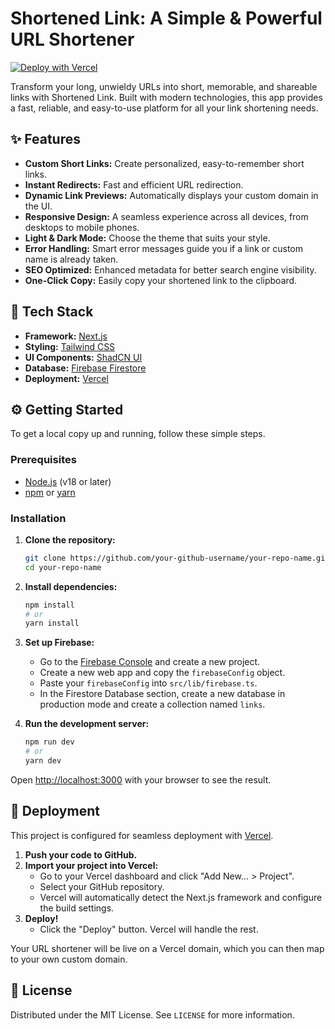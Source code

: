 # Shortened Link: A Simple & Powerful URL Shortener

[![Deploy with Vercel](https://vercel.com/button)](https://vercel.com/new/clone?repository-url=https%3A%2F%2Fgithub.com%2Fyour-github-username%2Fyour-repo-name)

Transform your long, unwieldy URLs into short, memorable, and shareable links with Shortened Link. Built with modern technologies, this app provides a fast, reliable, and easy-to-use platform for all your link shortening needs.

## ✨ Features

- **Custom Short Links:** Create personalized, easy-to-remember short links.
- **Instant Redirects:** Fast and efficient URL redirection.
- **Dynamic Link Previews:** Automatically displays your custom domain in the UI.
- **Responsive Design:** A seamless experience across all devices, from desktops to mobile phones.
- **Light & Dark Mode:** Choose the theme that suits your style.
- **Error Handling:** Smart error messages guide you if a link or custom name is already taken.
- **SEO Optimized:** Enhanced metadata for better search engine visibility.
- **One-Click Copy:** Easily copy your shortened link to the clipboard.

## 🚀 Tech Stack

- **Framework:** [Next.js](https://nextjs.org/)
- **Styling:** [Tailwind CSS](https://tailwindcss.com/)
- **UI Components:** [ShadCN UI](https://ui.shadcn.com/)
- **Database:** [Firebase Firestore](https://firebase.google.com/docs/firestore)
- **Deployment:** [Vercel](https://vercel.com/)

## ⚙️ Getting Started

To get a local copy up and running, follow these simple steps.

### Prerequisites

- [Node.js](https://nodejs.org/en/) (v18 or later)
- [npm](https://www.npmjs.com/) or [yarn](https://yarnpkg.com/)

### Installation

1.  **Clone the repository:**
    ```sh
    git clone https://github.com/your-github-username/your-repo-name.git
    cd your-repo-name
    ```
2.  **Install dependencies:**
    ```sh
    npm install
    # or
    yarn install
    ```
3.  **Set up Firebase:**
    - Go to the [Firebase Console](https://console.firebase.google.com/) and create a new project.
    - Create a new web app and copy the `firebaseConfig` object.
    - Paste your `firebaseConfig` into `src/lib/firebase.ts`.
    - In the Firestore Database section, create a new database in production mode and create a collection named `links`.

4.  **Run the development server:**
    ```sh
    npm run dev
    # or
    yarn dev
    ```

Open [http://localhost:3000](http://localhost:3000) with your browser to see the result.

## 🚢 Deployment

This project is configured for seamless deployment with [Vercel](https://vercel.com/).

1.  **Push your code to GitHub.**
2.  **Import your project into Vercel:**
    - Go to your Vercel dashboard and click "Add New... > Project".
    - Select your GitHub repository.
    - Vercel will automatically detect the Next.js framework and configure the build settings.
3.  **Deploy!**
    - Click the "Deploy" button. Vercel will handle the rest.

Your URL shortener will be live on a Vercel domain, which you can then map to your own custom domain.

## 📄 License

Distributed under the MIT License. See `LICENSE` for more information.
